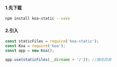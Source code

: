 #### 1.先下载

````bash
npm install koa-static --save
````

#### 2.引入

````js
const staticFiles = require('koa-static');
const Koa = require('koa');
const app = new Koa();

app.use(staticFiles(__dirname + '/')); //静态目录
````

